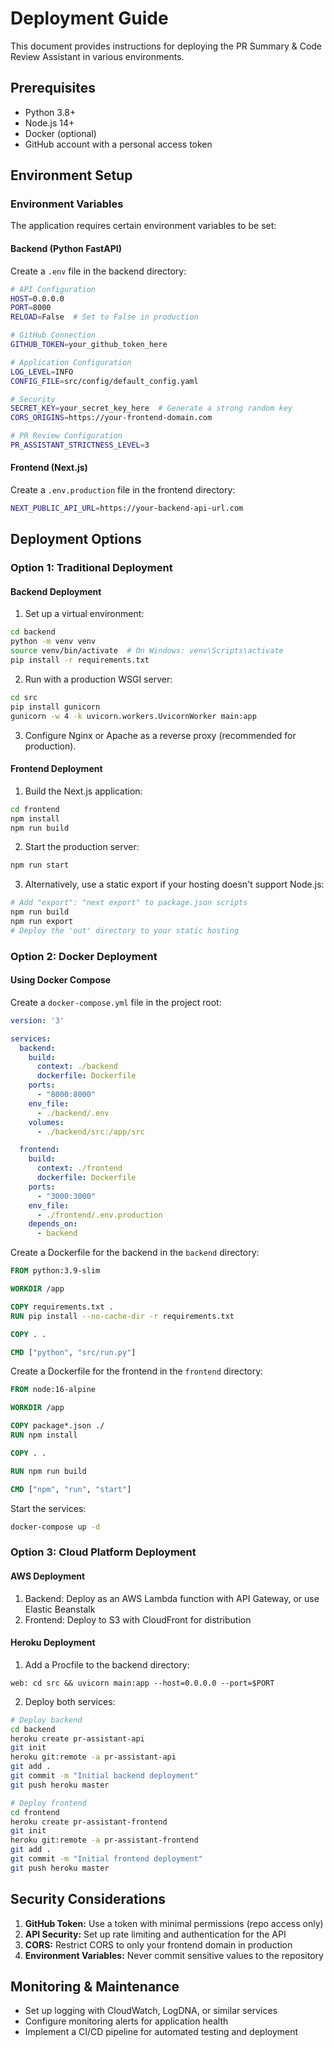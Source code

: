 # Deployment Guide

This document provides instructions for deploying the PR Summary & Code Review Assistant in various environments.

## Prerequisites

- Python 3.8+
- Node.js 14+
- Docker (optional)
- GitHub account with a personal access token

## Environment Setup

### Environment Variables

The application requires certain environment variables to be set:

#### Backend (Python FastAPI)

Create a `.env` file in the backend directory:

```bash
# API Configuration
HOST=0.0.0.0
PORT=8000
RELOAD=False  # Set to False in production

# GitHub Connection
GITHUB_TOKEN=your_github_token_here

# Application Configuration
LOG_LEVEL=INFO
CONFIG_FILE=src/config/default_config.yaml

# Security
SECRET_KEY=your_secret_key_here  # Generate a strong random key
CORS_ORIGINS=https://your-frontend-domain.com

# PR Review Configuration
PR_ASSISTANT_STRICTNESS_LEVEL=3
```

#### Frontend (Next.js)

Create a `.env.production` file in the frontend directory:

```bash
NEXT_PUBLIC_API_URL=https://your-backend-api-url.com
```

## Deployment Options

### Option 1: Traditional Deployment

#### Backend Deployment

1. Set up a virtual environment:

```bash
cd backend
python -m venv venv
source venv/bin/activate  # On Windows: venv\Scripts\activate
pip install -r requirements.txt
```

2. Run with a production WSGI server:

```bash
cd src
pip install gunicorn
gunicorn -w 4 -k uvicorn.workers.UvicornWorker main:app
```

3. Configure Nginx or Apache as a reverse proxy (recommended for production).

#### Frontend Deployment

1. Build the Next.js application:

```bash
cd frontend
npm install
npm run build
```

2. Start the production server:

```bash
npm run start
```

3. Alternatively, use a static export if your hosting doesn't support Node.js:

```bash
# Add "export": "next export" to package.json scripts
npm run build
npm run export
# Deploy the 'out' directory to your static hosting
```

### Option 2: Docker Deployment

#### Using Docker Compose

Create a `docker-compose.yml` file in the project root:

```yaml
version: '3'

services:
  backend:
    build:
      context: ./backend
      dockerfile: Dockerfile
    ports:
      - "8000:8000"
    env_file:
      - ./backend/.env
    volumes:
      - ./backend/src:/app/src

  frontend:
    build:
      context: ./frontend
      dockerfile: Dockerfile
    ports:
      - "3000:3000"
    env_file:
      - ./frontend/.env.production
    depends_on:
      - backend
```

Create a Dockerfile for the backend in the `backend` directory:

```dockerfile
FROM python:3.9-slim

WORKDIR /app

COPY requirements.txt .
RUN pip install --no-cache-dir -r requirements.txt

COPY . .

CMD ["python", "src/run.py"]
```

Create a Dockerfile for the frontend in the `frontend` directory:

```dockerfile
FROM node:16-alpine

WORKDIR /app

COPY package*.json ./
RUN npm install

COPY . .

RUN npm run build

CMD ["npm", "run", "start"]
```

Start the services:

```bash
docker-compose up -d
```

### Option 3: Cloud Platform Deployment

#### AWS Deployment

1. Backend: Deploy as an AWS Lambda function with API Gateway, or use Elastic Beanstalk
2. Frontend: Deploy to S3 with CloudFront for distribution

#### Heroku Deployment

1. Add a Procfile to the backend directory:

```
web: cd src && uvicorn main:app --host=0.0.0.0 --port=$PORT
```

2. Deploy both services:

```bash
# Deploy backend
cd backend
heroku create pr-assistant-api
git init
heroku git:remote -a pr-assistant-api
git add .
git commit -m "Initial backend deployment"
git push heroku master

# Deploy frontend
cd frontend
heroku create pr-assistant-frontend
git init
heroku git:remote -a pr-assistant-frontend
git add .
git commit -m "Initial frontend deployment"
git push heroku master
```

## Security Considerations

1. **GitHub Token:** Use a token with minimal permissions (repo access only)
2. **API Security:** Set up rate limiting and authentication for the API
3. **CORS:** Restrict CORS to only your frontend domain in production
4. **Environment Variables:** Never commit sensitive values to the repository

## Monitoring & Maintenance

- Set up logging with CloudWatch, LogDNA, or similar services
- Configure monitoring alerts for application health
- Implement a CI/CD pipeline for automated testing and deployment 